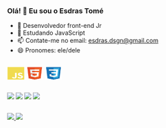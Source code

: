 ### Olá! 👋 Eu sou o Esdras Tomé

- 🔭 Desenvolvedor front-end Jr
- 🌱 Estudando JavaScript
- 📫 Contate-me no email: esdras.dsgn@gmail.com
- 😄 Pronomes: ele/dele


<div style="display: inline_block"><br>
  <img align="center" alt="Esdras-Js" height="30" width="40" src="https://raw.githubusercontent.com/devicons/devicon/master/icons/javascript/javascript-plain.svg">
  <img align="center" alt="Esdras-HTML" height="30" width="40" src="https://raw.githubusercontent.com/devicons/devicon/master/icons/html5/html5-original.svg">
  <img align="center" alt="Esdras-CSS" height="30" width="40" src="https://raw.githubusercontent.com/devicons/devicon/master/icons/css3/css3-original.svg">
</div>

##

<div> 
  <a href="https://www.instagram.com/esdrasstm/" target="_blank"><img src="https://img.shields.io/badge/-Instagram-%23E4405F?style=for-the-badge&logo=instagram&logoColor=white" target="_blank"></a>
  <a href = "mailto:esdras.dsgn@gmail.com"><img src="https://img.shields.io/badge/Gmail-D14836?style=for-the-badge&logo=gmail&logoColor=white"</a></a>
  <a href="https://www.linkedin.com/in/esdras-tom%C3%A9-a79008226/" target="_blank"><img src="https://img.shields.io/badge/-LinkedIn-%230077B5?style=for-the-badge&logo=linkedin&logoColor=white" target="_blank"></a> 
  <a href="https://api.whatsapp.com/send?phone=5561983586190&text=Ol%C3%A1%2C%20tudo%20bem%3F" target="_blank"><img src="https://img.shields.io/badge/WhatsApp-25D366?style=for-the-badge&logo=whatsapp&logoColor=white" target="_blank"></a> 
  
</div>

##

<div>
  <a href="https://github.com/esdrasstm">
  <img height="200em" src="https://github-readme-stats.vercel.app/api?username=esdrasstm&show_icons=true&theme=dark&include_all_commits=true&count_private=true"/>
  <img height="180em" src="https://github-readme-stats.vercel.app/api/top-langs/?username=esdrasstm&layout=compact&langs_count=7&theme=dark"/>
</div>
